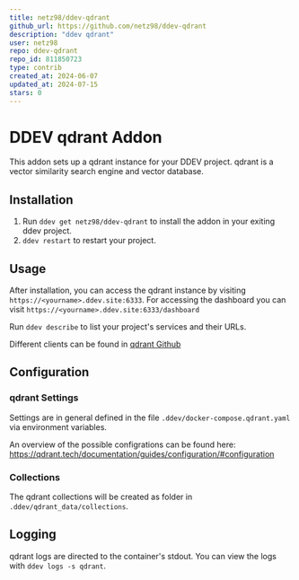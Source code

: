 ```yaml
---
title: netz98/ddev-qdrant
github_url: https://github.com/netz98/ddev-qdrant
description: "ddev qdrant"
user: netz98
repo: ddev-qdrant
repo_id: 811850723
type: contrib
created_at: 2024-06-07
updated_at: 2024-07-15
stars: 0
---
```


# DDEV qdrant Addon

This addon sets up a qdrant instance for your DDEV project. qdrant is a vector similarity search engine and vector database.

## Installation

1. Run `ddev get netz98/ddev-qdrant` to install the addon in your exiting ddev project.
2. `ddev restart` to restart your project.

## Usage

After installation, you can access the qdrant instance by visiting `https://<yourname>.ddev.site:6333`.
For accessing the dashboard you can visit `https://<yourname>.ddev.site:6333/dashboard`

Run `ddev describe` to list your project's services and their URLs.

Different clients can be found  in [qdrant Github](https://github.com/qdrant/qdrant?tab=readme-ov-file#clients)

## Configuration

### qdrant Settings

Settings are in general defined in the file `.ddev/docker-compose.qdrant.yaml` via environment variables.

An overview of the possible configrations can be found here:
https://qdrant.tech/documentation/guides/configuration/#configuration

### Collections

The qdrant collections will be created as folder in  `.ddev/qdrant_data/collections`.

## Logging

qdrant logs are directed to the container's stdout. You can view the logs with `ddev logs -s qdrant`.
